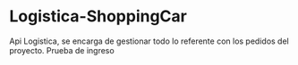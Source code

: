 # Logistica-ShoppingCar
Api Logistica, se encarga de gestionar todo lo referente con los pedidos del proyecto. Prueba de ingreso
